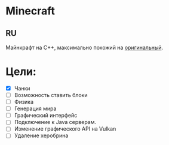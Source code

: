 # Minecraft

## RU

Майнкрафт на С++, максимально похожий на [оригинальный](https://en.wikipedia.org/wiki/Minecraft).

# Цели:
- [x] Чанки
- [ ] Возможность ставить блоки 
- [ ] Физика
- [ ] Генерация мира
- [ ] Графический интерфейс
- [ ] Подключение к Java серверам.
- [ ] Изменение графического API на Vulkan
- [ ] Удаление херобрина
